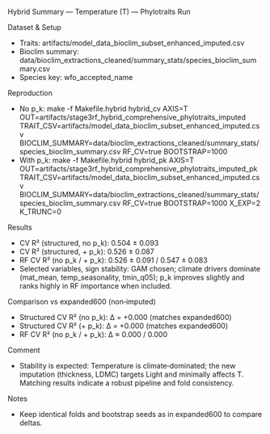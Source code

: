 Hybrid Summary — Temperature (T) — Phylotraits Run

Dataset & Setup
- Traits: artifacts/model_data_bioclim_subset_enhanced_imputed.csv
- Bioclim summary: data/bioclim_extractions_cleaned/summary_stats/species_bioclim_summary.csv
- Species key: wfo_accepted_name

Reproduction
- No p_k:
  make -f Makefile.hybrid hybrid_cv AXIS=T OUT=artifacts/stage3rf_hybrid_comprehensive_phylotraits_imputed TRAIT_CSV=artifacts/model_data_bioclim_subset_enhanced_imputed.csv BIOCLIM_SUMMARY=data/bioclim_extractions_cleaned/summary_stats/species_bioclim_summary.csv RF_CV=true BOOTSTRAP=1000
- With p_k:
  make -f Makefile.hybrid hybrid_pk AXIS=T OUT=artifacts/stage3rf_hybrid_comprehensive_phylotraits_imputed_pk TRAIT_CSV=artifacts/model_data_bioclim_subset_enhanced_imputed.csv BIOCLIM_SUMMARY=data/bioclim_extractions_cleaned/summary_stats/species_bioclim_summary.csv RF_CV=true BOOTSTRAP=1000 X_EXP=2 K_TRUNC=0

Results
- CV R² (structured, no p_k): 0.504 ± 0.093
- CV R² (structured, + p_k): 0.526 ± 0.087
- RF CV R² (no p_k / + p_k): 0.526 ± 0.091 / 0.547 ± 0.083
- Selected variables, sign stability: GAM chosen; climate drivers dominate (mat_mean, temp_seasonality, tmin_q05); p_k improves slightly and ranks highly in RF importance when included.

Comparison vs expanded600 (non‑imputed)
- Structured CV R² (no p_k): Δ = +0.000 (matches expanded600)
- Structured CV R² (+ p_k): Δ = +0.000 (matches expanded600)
- RF CV R² (no p_k / + p_k): Δ ≈ 0.000 / 0.000

Comment
- Stability is expected: Temperature is climate‑dominated; the new imputation (thickness, LDMC) targets Light and minimally affects T. Matching results indicate a robust pipeline and fold consistency.

Notes
- Keep identical folds and bootstrap seeds as in expanded600 to compare deltas.
